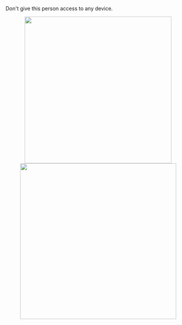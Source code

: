 Don't give this person access to any device.

<div align="center">
   <img width="400" src="https://github-readme-stats.vercel.app/api?username=swerrio&theme=gotham&show_icons=true&hide_border=true&count_private=true" />
   <img width="425" src="https://github-readme-streak-stats.herokuapp.com/?user=swerrio&theme=gotham&hide_border=true" />
</div>
